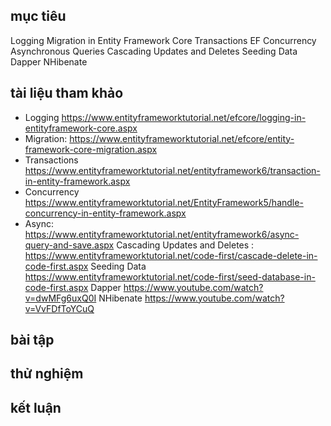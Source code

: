 ## mục tiêu
  Logging 
  Migration in Entity Framework Core
  Transactions
  EF Concurrency 
  Asynchronous Queries
  Cascading Updates and Deletes
  Seeding Data
  Dapper
  NHibenate
## tài liệu tham khảo
  - Logging https://www.entityframeworktutorial.net/efcore/logging-in-entityframework-core.aspx
  - Migration: https://www.entityframeworktutorial.net/efcore/entity-framework-core-migration.aspx
  - Transactions https://www.entityframeworktutorial.net/entityframework6/transaction-in-entity-framework.aspx
  - Concurrency https://www.entityframeworktutorial.net/EntityFramework5/handle-concurrency-in-entity-framework.aspx
  - Async: https://www.entityframeworktutorial.net/entityframework6/async-query-and-save.aspx
  Cascading Updates and Deletes : https://www.entityframeworktutorial.net/code-first/cascade-delete-in-code-first.aspx
  Seeding Data https://www.entityframeworktutorial.net/code-first/seed-database-in-code-first.aspx
  Dapper https://www.youtube.com/watch?v=dwMFg6uxQ0I
  NHibenate https://www.youtube.com/watch?v=VvFDfToYCuQ
## bài tập
## thử nghiệm
## kết luận